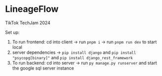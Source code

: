 # LineageFlow
TikTok TechJam 2024

Set up:

1. To run frontend: cd into client -> run ```pnpm i``` -> run ```pnpm run dev``` to start local
2. server dependencies -> ``` pip install django ``` and ``` pip install "psycopg[binary]" ``` and ``` pip install django_rest_framework ```
3. To run backend: cd into server -> run ``` py manage.py runserver ``` and start the google sql server instance